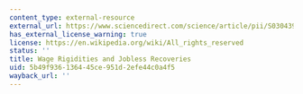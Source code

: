 ```yaml
---
content_type: external-resource
external_url: https://www.sciencedirect.com/science/article/pii/S0304393212001390
has_external_license_warning: true
license: https://en.wikipedia.org/wiki/All_rights_reserved
status: ''
title: Wage Rigidities and Jobless Recoveries
uid: 5b49f936-1364-45ce-951d-2efe44c0a4f5
wayback_url: ''
---
```

